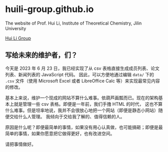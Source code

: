 # huili-group.github.io
The website of Prof. Hui Li, Institute of Theoretical Chemistry, Jilin University

[Hui Li Group](http://huiligroup.org/)

## 写给未来的维护者，们？

今天是 2023 年 6 月 23 日，我已经实现了从 csv 表格直接生成成员列表、论文列表、新闻列表的 JavaScript 代码。
因此，可以方便地通过编辑 `data/` 下的 `.csv` 文件（使用 Microsoft Excel 或者 LibreOffice Calc 等）来实现最常见内容的修改。

基本上来说，维护一个现成的网站不算什么难事。依葫芦画瓢而已。现在的架构基本上就是管理一些 csv 表格。即便是一年前，我们手撸 HTML 的时代，
这也不算什么难事。但是坦率地说，我并不会很放心地把一个网站（即便是静态小网站）随便交给什么人管理。
我倾向于交给我了解的、值得信赖的人。

原因是什么呢？即便最简单的事情，如果没有用心认真做，也可能搞砸；即便是最简单的事情，如果你愿意把它做得更好，也有改进空间。

请把事情做好。

